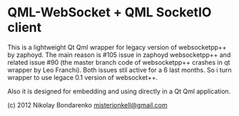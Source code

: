 QML-WebSocket + QML SocketIO client
=============

This is a lightweight Qt Qml wrapper for legacy version of websocketpp++ by zaphoyd.
The main reason is #105 issue in zaphoyd websocketpp++ and related issue #90 (the master branch 
code of websocketpp++ crashes in qt wrapper by Leo Franchi). Both issues stil 
active for a 6 last months. So i turn wrapper to use legace 0.1 version of websocket++.

Also it is designed for embedding and using directly in a Qt Qml application.

(c) 2012 Nikolay Bondarenko <misterionkell@gmail.com>
